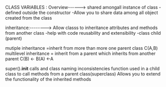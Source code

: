CLASS VARIABLES :
Overview------>
shared amongall instance of class
-defined outside the constructor
-Allow you to share data among all object created from the class 


inheritance:-------->
Allow classs to inheritance attributes and methods from another class
-help with code reusability and extensibility
-class child (parent)

mutiple inheritance =inherit from more than more one parent class C(A,B)
multilevel inheritance = inherit from a parent which inherits from another parent C(B) <- B(A) <-A

super().__init__ calls and class naming inconsistencies
function used in a child class to call methods from a parent class(superclass)
Allows you to extend the functionality of the inherited methods